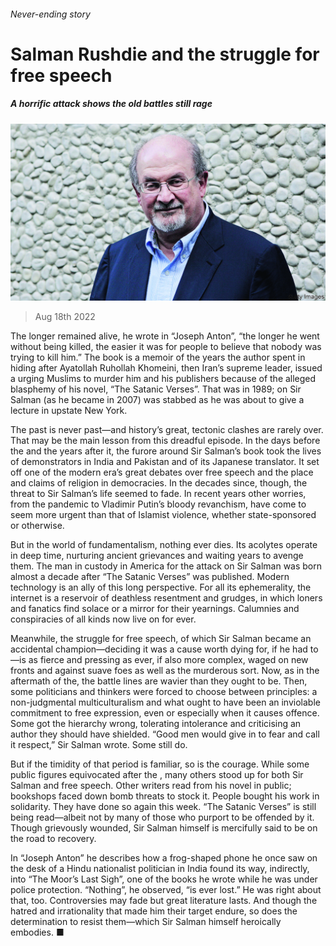 ###### Never-ending story

# Salman Rushdie and the struggle for free speech 

##### A horrific attack shows the old battles still rage 

![image](images/20220820_LDP002.jpg) 

> Aug 18th 2022 

The longer  remained alive, he wrote in “Joseph Anton”, “the longer he went without being killed, the easier it was for people to believe that nobody was trying to kill him.” The book is a memoir of the years the author spent in hiding after Ayatollah Ruhollah Khomeini, then Iran’s supreme leader, issued a  urging Muslims to murder him and his publishers because of the alleged blasphemy of his novel, “The Satanic Verses”. That was in 1989; on  Sir Salman (as he became in 2007) was stabbed as he was about to give a lecture in upstate New York. 

The past is never past—and history’s great, tectonic clashes are rarely over. That may be the main lesson from this dreadful episode. In the days before the  and the years after it, the furore around Sir Salman’s book took the lives of demonstrators in India and Pakistan and of its Japanese translator. It set off one of the modern era’s great debates over free speech and the place and claims of religion in democracies. In the decades since, though, the threat to Sir Salman’s life seemed to fade. In recent years other worries, from the pandemic to Vladimir Putin’s bloody revanchism, have come to seem more urgent than that of Islamist violence, whether state-sponsored or otherwise. 

But in the world of fundamentalism, nothing ever dies. Its acolytes operate in deep time, nurturing ancient grievances and waiting years to avenge them. The man in custody in America for the attack on Sir Salman was born almost a decade after “The Satanic Verses” was published. Modern technology is an ally of this long perspective. For all its ephemerality, the internet is a reservoir of deathless resentment and grudges, in which loners and fanatics find solace or a mirror for their yearnings. Calumnies and conspiracies of all kinds now live on for ever.

Meanwhile, the struggle for free speech, of which Sir Salman became an accidental champion—deciding it was a cause worth dying for, if he had to—is as fierce and pressing as ever, if also more complex, waged on new fronts and against suave foes as well as the murderous sort. Now, as in the aftermath of the, the battle lines are wavier than they ought to be. Then, some politicians and thinkers were forced to choose between principles: a non-judgmental multiculturalism and what ought to have been an inviolable commitment to free expression, even or especially when it causes offence. Some got the hierarchy wrong, tolerating intolerance and criticising an author they should have shielded. “Good men would give in to fear and call it respect,” Sir Salman wrote. Some still do. 

But if the timidity of that period is familiar, so is the courage. While some public figures equivocated after the , many others stood up for both Sir Salman and free speech. Other writers read from his novel in public; bookshops faced down bomb threats to stock it. People bought his work in solidarity. They have done so again this week. “The Satanic Verses” is still being read—albeit not by many of those who purport to be offended by it. Though grievously wounded, Sir Salman himself is mercifully said to be on the road to recovery. 

In “Joseph Anton” he describes how a frog-shaped phone he once saw on the desk of a Hindu nationalist politician in India found its way, indirectly, into “The Moor’s Last Sigh”, one of the books he wrote while he was under police protection. “Nothing”, he observed, “is ever lost.” He was right about that, too. Controversies may fade but great literature lasts. And though the hatred and irrationality that made him their target endure, so does the determination to resist them—which Sir Salman himself heroically embodies. ■

